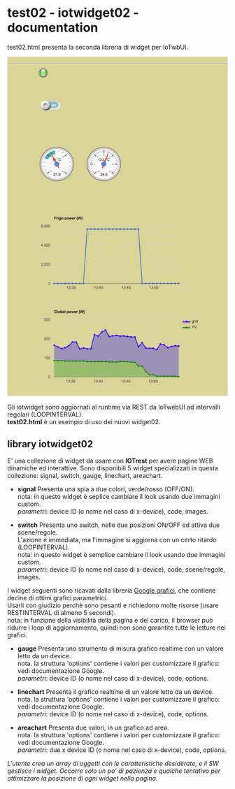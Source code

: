 # test02 - iotwidget02 - documentation
test02.html presenta la seconda libreria di widget per IoTwbUI.

![](https://github.com/msillano/IoTwebUI/blob/main/pics/test02.png?raw=true)

Gli iotwidget sono aggiornati al runtime via REST da IoTwebUI ad intervalli regolari (LOOPINTERVAL).<br>
**test02.html** è un esempio di uso dei nuovi widget02. 

## library iotwidget02
E' una collezione di widget da usare con **IOTrest** per avere pagine WEB dinamiche ed interattive.
Sono disponibili 5 widget specializzati in questa collezione: signal, switch,  gauge, linechart, areachart.

* **signal** Presenta una spia a due colori, verde/rosso (OFF/ON). <br>
nota: in questo widget è seplice cambiare il look usando due immagini custom.<br> 
_parametri_: device ID (o nome nel caso di x-device), code, images.

* **switch** Presenta uno switch, nelle due posizioni ON/OFF ed attiva due scene/regole.<br>
L'azione è immediata, ma l'immagine si aggiorna con un certo ritardo (LOOPINTERVAL).<br>
 nota: in questo widget è semplice cambiare il look usando due immagini custom.<br>
_parametri_: device ID (o nome nel caso di x-device), code, scene/regole, images.

I widget seguenti sono ricavati dalla libreria [Google grafici](https://developers.google.com/chart/interactive/docs?hl=it), che contiene decine di ottimi grafici parametrici.<br>
Usarli con giudizio perchè sono pesanti e richiedono molte risorse (usare RESTINTERVAL di almeno 5 secondi).<br>
nota: in funzione della visibilità della pagina e del carico, il browser può ridurre i loop di aggiornamento, quindi non sono garantite tutte le letture nei grafici. 

* **gauge** Presenta uno strumento di misura grafico realtime con un valore letto da un device. <br>
nota. la struttura 'options' contiene i valori per customizzare il grafico: vedi documentazione Google.<br>
_parametri_: device ID (o nome nel caso di x-device), code, options.

* **linechart** Presenta il grafico realtime di un valore letto da un device. <br>
nota. la struttura 'options' contiene i valori per customizzare il grafico: vedi documentazione Google.<br>
_parametri_: device ID (o nome nel caso di x-device), code, options.

* **areachart** Presenta due valori, in un grafico ad area. <br>
nota. la struttura 'options' contiene i valori per customizzare il grafico: vedi documentazione Google.<br>
_parametri_: due x device ID (o nome nel caso di x-device), code, options.

_L'utente crea un array di oggetti con le caratteristiche desiderate, e il SW gestisce i widget._ 
_Occorre solo un po' di pazienza e qualche tentativo per ottimizzare la posizione di ogni widget nella pagina._

